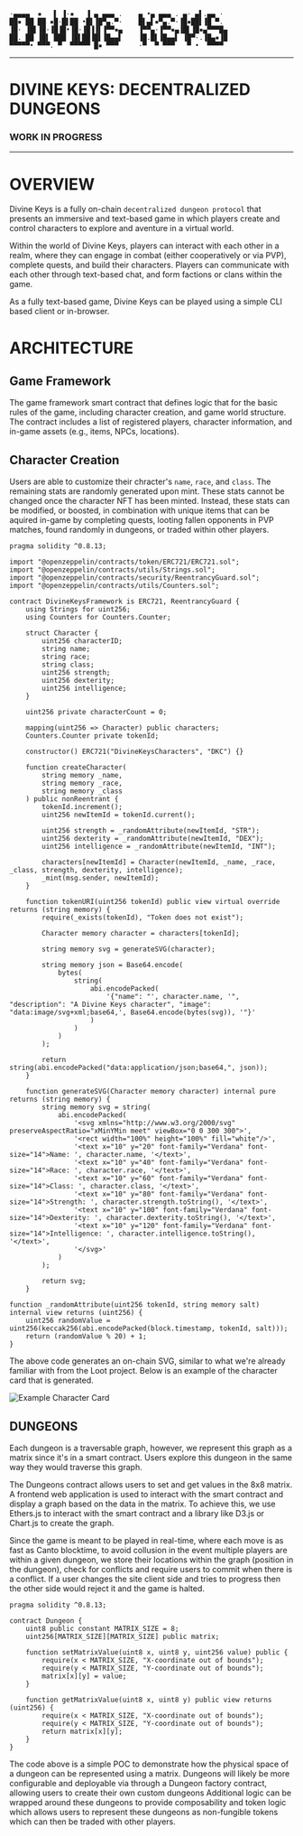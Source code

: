 ```
·▄▄▄▄  ▪   ▌ ▐·▪   ▐ ▄ ▄▄▄ .    ▄ •▄ ▄▄▄ . ▄· ▄▌.▄▄ ·     
██▪ ██ ██ ▪█·█▌██ •█▌▐█▀▄.▀·    █▌▄▌▪▀▄.▀·▐█▪██▌▐█ ▀.     
▐█· ▐█▌▐█·▐█▐█•▐█·▐█▐▐▌▐▀▀▪▄    ▐▀▀▄·▐▀▀▪▄▐█▌▐█▪▄▀▀▀█▄  
██. ██ ▐█▌ ███ ▐█▌██▐█▌▐█▄▄▌    ▐█.█▌▐█▄▄▌ ▐█▀·.▐█▄▪▐█    
▀▀▀▀▀• ▀▀▀. ▀  ▀▀▀▀▀ █▪ ▀▀▀     ·▀  ▀ ▀▀▀   ▀ •  ▀▀▀▀         
```
----------------------------------------------------------
# DIVINE KEYS: DECENTRALIZED DUNGEONS
### WORK IN PROGRESS
----------------------------------------------------------
  
# OVERVIEW
Divine Keys is a fully on-chain `decentralized dungeon protocol` that presents an immersive and text-based game in which players create and control characters to explore and aventure in a virtual world.

Within the world of Divine Keys, players can interact with each other in a  realm, where they can engage in combat (either cooperatively or via PVP), complete quests, and build their characters. Players can communicate with each other through text-based chat, and form factions or clans within the game.

As a fully text-based game, Divine Keys can be played using a simple CLI based client or in-browser. 

# ARCHITECTURE
## Game Framework
The game framework smart contract that defines logic that for the basic rules of the game, including character creation, and game world structure.
The contract includes a list of registered players, character information, and in-game assets (e.g., items, NPCs, locations).

## Character Creation
Users are able to customize their chracter's `name`, `race`, and `class`. The remaining stats are randomly generated upon mint. These stats cannot be changed once the character NFT has been minted. Instead, these stats can be modified, or boosted, in combination with unique items that can be aquired in-game by completing quests, looting fallen opponents in PVP matches, found randomly in dungeons, or traded within other players. 

```
pragma solidity ^0.8.13;

import "@openzeppelin/contracts/token/ERC721/ERC721.sol";
import "@openzeppelin/contracts/utils/Strings.sol";
import "@openzeppelin/contracts/security/ReentrancyGuard.sol";
import "@openzeppelin/contracts/utils/Counters.sol";

contract DivineKeysFramework is ERC721, ReentrancyGuard {
    using Strings for uint256;
    using Counters for Counters.Counter;

    struct Character {
        uint256 characterID;
        string name;
        string race;
        string class;
        uint256 strength;
        uint256 dexterity;
        uint256 intelligence;
    }

    uint256 private characterCount = 0;

    mapping(uint256 => Character) public characters;
    Counters.Counter private tokenId;

    constructor() ERC721("DivineKeysCharacters", "DKC") {}

    function createCharacter(
        string memory _name,
        string memory _race,
        string memory _class
    ) public nonReentrant {
        tokenId.increment();
        uint256 newItemId = tokenId.current();

        uint256 strength = _randomAttribute(newItemId, "STR");
        uint256 dexterity = _randomAttribute(newItemId, "DEX");
        uint256 intelligence = _randomAttribute(newItemId, "INT");

        characters[newItemId] = Character(newItemId, _name, _race, _class, strength, dexterity, intelligence);
        _mint(msg.sender, newItemId);
    }

    function tokenURI(uint256 tokenId) public view virtual override returns (string memory) {
        require(_exists(tokenId), "Token does not exist");

        Character memory character = characters[tokenId];

        string memory svg = generateSVG(character);

        string memory json = Base64.encode(
            bytes(
                string(
                    abi.encodePacked(
                        '{"name": "', character.name, '", "description": "A Divine Keys character", "image": "data:image/svg+xml;base64,', Base64.encode(bytes(svg)), '"}'
                    )
                )
            )
        );

        return string(abi.encodePacked("data:application/json;base64,", json));
    }

    function generateSVG(Character memory character) internal pure returns (string memory) {
        string memory svg = string(
            abi.encodePacked(
                '<svg xmlns="http://www.w3.org/2000/svg" preserveAspectRatio="xMinYMin meet" viewBox="0 0 300 300">',
                '<rect width="100%" height="100%" fill="white"/>',
                '<text x="10" y="20" font-family="Verdana" font-size="14">Name: ', character.name, '</text>',
                '<text x="10" y="40" font-family="Verdana" font-size="14">Race: ', character.race, '</text>',
                '<text x="10" y="60" font-family="Verdana" font-size="14">Class: ', character.class, '</text>',
                '<text x="10" y="80" font-family="Verdana" font-size="14">Strength: ', character.strength.toString(), '</text>',
                '<text x="10" y="100" font-family="Verdana" font-size="14">Dexterity: ', character.dexterity.toString(), '</text>',
                '<text x="10" y="120" font-family="Verdana" font-size="14">Intelligence: ', character.intelligence.toString(), '</text>',
                '</svg>'
            )
        );

        return svg;
    }

function _randomAttribute(uint256 tokenId, string memory salt) internal view returns (uint256) {
    uint256 randomValue = uint256(keccak256(abi.encodePacked(block.timestamp, tokenId, salt)));
    return (randomValue % 20) + 1;
}
```
The above code generates an on-chain SVG, similar to what we're already familiar with from the Loot project. Below is an example of the character card that is generated.

![Example Character Card](/character-card.jpg "Example Character Card")



## DUNGEONS
Each dungeon is a traversable graph, however, we represent this graph as a matrix since it's in a smart contract. Users explore this dungeon in the same way they would traverse this graph.

The Dungeons contract allows users to set and get values in the 8x8 matrix. A frontend web application is used to interact with the smart contract and display a graph based on the data in the matrix. To achieve this, we use Ethers.js to interact with the smart contract and a library like D3.js or Chart.js to create the graph. 

Since the game is meant to be played in real-time, where each move is as fast as Canto blocktime, to avoid collusion in the event multiple players are within a given dungeon, we store their locations within the graph (position in the dungeon), check for conflicts and require users to commit when there is a conflict. If a user changes the site client side and tries to progress then the other side would reject it and the game is halted.

```
pragma solidity ^0.8.13;

contract Dungeon {
    uint8 public constant MATRIX_SIZE = 8;
    uint256[MATRIX_SIZE][MATRIX_SIZE] public matrix;

    function setMatrixValue(uint8 x, uint8 y, uint256 value) public {
        require(x < MATRIX_SIZE, "X-coordinate out of bounds");
        require(y < MATRIX_SIZE, "Y-coordinate out of bounds");
        matrix[x][y] = value;
    }

    function getMatrixValue(uint8 x, uint8 y) public view returns (uint256) {
        require(x < MATRIX_SIZE, "X-coordinate out of bounds");
        require(y < MATRIX_SIZE, "Y-coordinate out of bounds");
        return matrix[x][y];
    }
}
```

The code above is a simple POC to demonstrate how the physical space of a dungeon can be represented using a matrix. Dungeons will likely be more configurable and deployable via through a Dungeon factory contract, allowing users to create their own custom dungeons Additional logic can be wrapped around these dungeons to provide composability and token logic which allows users to represent these dungeons as non-fungible tokens which can then be traded with other players. 
